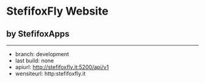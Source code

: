 # StefifoxFly Website

## by StefifoxApps

---

- branch: development
- last build: none
- apiurl: http://stefifoxfly.it:5200/api/v1
- wensiteurl: http:stefifoxfly.it
